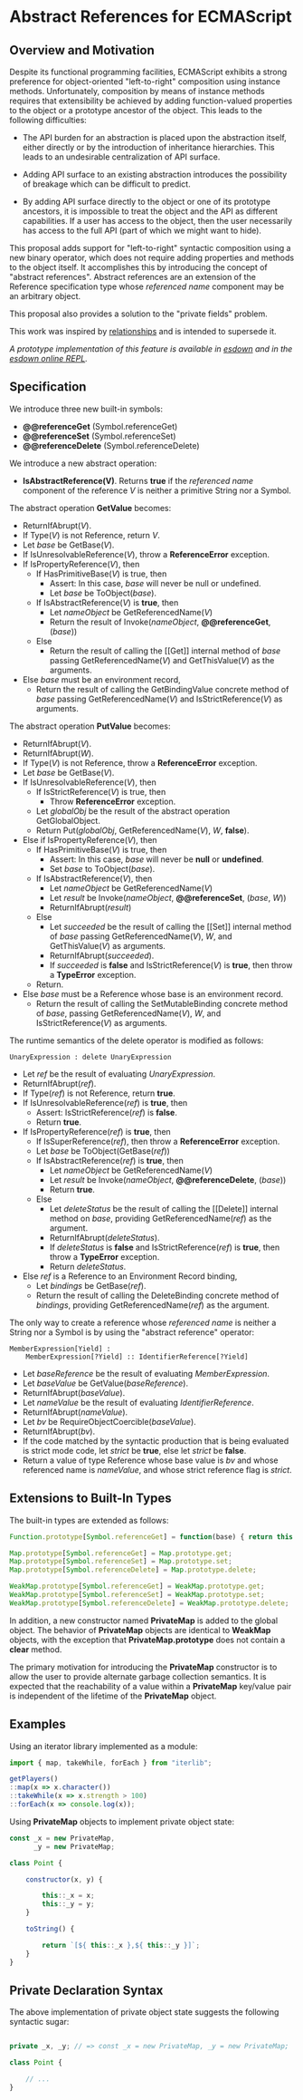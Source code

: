 # Abstract References for ECMAScript #

## Overview and Motivation ##

Despite its functional programming facilities, ECMAScript exhibits a strong preference
for object-oriented "left-to-right" composition using instance methods.  Unfortunately,
composition by means of instance methods requires that extensibility be achieved by adding
function-valued properties to the object or a prototype ancestor of the object.  This
leads to the following difficulties:

- The API burden for an abstraction is placed upon the abstraction itself, either directly or
  by the introduction of inheritance hierarchies.  This leads to an undesirable centralization
  of API surface.

- Adding API surface to an existing abstraction introduces the possibility of breakage which
  can be difficult to predict.

- By adding API surface directly to the object or one of its prototype ancestors, it is
  impossible to treat the object and the API as different capabilities.  If a user has access
  to the object, then the user necessarily has access to the full API (part of which we
  might want to hide).

This proposal adds support for "left-to-right" syntactic composition using a new binary operator,
which does not require adding properties and methods to the object itself.  It accomplishes this
by introducing the concept of "abstract references".  Abstract references are an extension of the
Reference specification type whose *referenced name* component may be an arbitrary object.

This proposal also provides a solution to the "private fields" problem.

This work was inspired by [relationships](http://wiki.ecmascript.org/doku.php?id=strawman:relationships)
and is intended to supersede it.

*A prototype implementation of this feature is available in [esdown](https://github.com/zenparsing/esdown)
and in the [esdown online REPL](http://esparse.org/esdown/repl/).*


## Specification ##

We introduce three new built-in symbols:

- **@@referenceGet** (Symbol.referenceGet)
- **@@referenceSet** (Symbol.referenceSet)
- **@@referenceDelete** (Symbol.referenceDelete)

We introduce a new abstract operation:

- **IsAbstractReference(V)**.  Returns **true** if the *referenced name* component of the reference *V*
  is neither a primitive String nor a Symbol.

The abstract operation **GetValue** becomes:

- ReturnIfAbrupt(*V*).
- If Type(*V*) is not Reference, return *V*.
- Let *base* be GetBase(*V*).
- If IsUnresolvableReference(*V*), throw a **ReferenceError** exception.
- If IsPropertyReference(*V*), then
  - If HasPrimitiveBase(*V*) is true, then
    - Assert: In this case, *base* will never be null or undefined.
    - Let *base* be ToObject(*base*).
  - If IsAbstractReference(*V*) is **true**, then
    - Let *nameObject* be GetReferencedName(*V*)
    - Return the result of Invoke(*nameObject*, **@@referenceGet**, (*base*))
  - Else
    - Return the result of calling the [[Get]] internal method of *base* passing GetReferencedName(*V*)
      and GetThisValue(*V*) as the arguments.
- Else *base* must be an environment record,
  - Return the result of calling the GetBindingValue concrete method of *base* passing
    GetReferencedName(*V*) and IsStrictReference(*V*) as arguments.

The abstract operation **PutValue** becomes:

- ReturnIfAbrupt(*V*).
- ReturnIfAbrupt(*W*).
- If Type(*V*) is not Reference, throw a **ReferenceError** exception.
- Let *base* be GetBase(*V*).
- If IsUnresolvableReference(*V*), then
  - If IsStrictReference(*V*) is true, then
    - Throw **ReferenceError** exception.
  - Let *globalObj* be the result of the abstract operation GetGlobalObject.
  - Return Put(*globalObj*, GetReferencedName(*V*), *W*, **false**).
- Else if IsPropertyReference(*V*), then
  - If HasPrimitiveBase(*V*) is true, then
    - Assert: In this case, *base* will never be **null** or **undefined**.
    - Set *base* to ToObject(*base*).
  - If IsAbstractReference(*V*), then
    - Let *nameObject* be GetReferencedName(*V*)
    - Let *result* be Invoke(*nameObject*, **@@referenceSet**, (*base*, *W*))
    - ReturnIfAbrupt(*result*)
  - Else
    - Let *succeeded* be the result of calling the [[Set]] internal method of *base* passing
      GetReferencedName(*V*), *W*, and GetThisValue(*V*) as arguments.
    - ReturnIfAbrupt(*succeeded*).
    - If *succeeded* is **false** and IsStrictReference(*V*) is **true**, then throw a **TypeError** exception.
  - Return.
- Else *base* must be a Reference whose base is an environment record.
  - Return the result of calling the SetMutableBinding concrete method of *base*,
    passing GetReferencedName(*V*), *W*, and IsStrictReference(*V*) as arguments.

The runtime semantics of the delete operator is modified as follows:

```
UnaryExpression : delete UnaryExpression
```

- Let *ref* be the result of evaluating *UnaryExpression*.
- ReturnIfAbrupt(*ref*).
- If Type(*ref*) is not Reference, return **true**.
- If IsUnresolvableReference(*ref*) is **true**, then
  - Assert: IsStrictReference(*ref*) is **false**.
  - Return **true**.
- If IsPropertyReference(*ref*) is **true**, then
    - If IsSuperReference(*ref*), then throw a **ReferenceError** exception.
    - Let *base* be ToObject(GetBase(*ref*))
    - If IsAbstractReference(*ref*) is **true**, then
      - Let *nameObject* be GetReferencedName(*V*)
      - Let *result* be Invoke(*nameObject*, **@@referenceDelete**, (*base*))
      - Return **true**.
    - Else
      - Let *deleteStatus* be the result of calling the [[Delete]] internal method on
        *base*, providing GetReferencedName(*ref*) as the argument.
      - ReturnIfAbrupt(*deleteStatus*).
      - If *deleteStatus* is **false** and IsStrictReference(*ref*) is **true**, then throw a **TypeError**
        exception.
      - Return *deleteStatus*.
- Else *ref* is a Reference to an Environment Record binding,
  - Let *bindings* be GetBase(*ref*).
  - Return the result of calling the DeleteBinding concrete method of *bindings*, providing
    GetReferencedName(*ref*) as the argument.

The only way to create a reference whose *referenced name* is neither a String nor a Symbol is
by using the "abstract reference" operator:

```
MemberExpression[Yield] :
    MemberExpression[?Yield] :: IdentifierReference[?Yield]
```

- Let *baseReference* be the result of evaluating *MemberExpression*.
- Let *baseValue* be GetValue(*baseReference*).
- ReturnIfAbrupt(*baseValue*).
- Let *nameValue* be the result of evaluating *IdentifierReference*.
- ReturnIfAbrupt(*nameValue*).
- Let *bv* be RequireObjectCoercible(*baseValue*).
- ReturnIfAbrupt(*bv*).
- If the code matched by the syntactic production that is being evaluated is strict mode code,
  let *strict* be **true**, else let *strict* be **false**.
- Return a value of type Reference whose base value is *bv* and whose referenced name is
  *nameValue*, and whose strict reference flag is *strict*.

## Extensions to Built-In Types ##

The built-in types are extended as follows:

```js
Function.prototype[Symbol.referenceGet] = function(base) { return this };

Map.prototype[Symbol.referenceGet] = Map.prototype.get;
Map.prototype[Symbol.referenceSet] = Map.prototype.set;
Map.prototype[Symbol.referenceDelete] = Map.prototype.delete;

WeakMap.prototype[Symbol.referenceGet] = WeakMap.prototype.get;
WeakMap.prototype[Symbol.referenceSet] = WeakMap.prototype.set;
WeakMap.prototype[Symbol.referenceDelete] = WeakMap.prototype.delete;
```

In addition, a new constructor named **PrivateMap** is added to the global object.
The behavior of **PrivateMap** objects are identical to **WeakMap** objects, with the
exception that **PrivateMap.prototype** does not contain a **clear** method.

The primary motivation for introducing the **PrivateMap** constructor is to allow
the user to provide alternate garbage collection semantics.  It is expected that the
reachability of a value within a **PrivateMap** key/value pair is independent of the
lifetime of the **PrivateMap** object.


## Examples ##

Using an iterator library implemented as a module:

```js
import { map, takeWhile, forEach } from "iterlib";

getPlayers()
::map(x => x.character())
::takeWhile(x => x.strength > 100)
::forEach(x => console.log(x));
```

Using **PrivateMap** objects to implement private object state:


```js
const _x = new PrivateMap,
      _y = new PrivateMap;

class Point {

    constructor(x, y) {

        this::_x = x;
        this::_y = y;
    }

    toString() {

        return `[${ this::_x },${ this::_y }]`;
    }
}
```

## Private Declaration Syntax ##

The above implementation of private object state suggests the following syntactic sugar:

```js

private _x, _y; // => const _x = new PrivateMap, _y = new PrivateMap;

class Point {

    // ...
}

```
